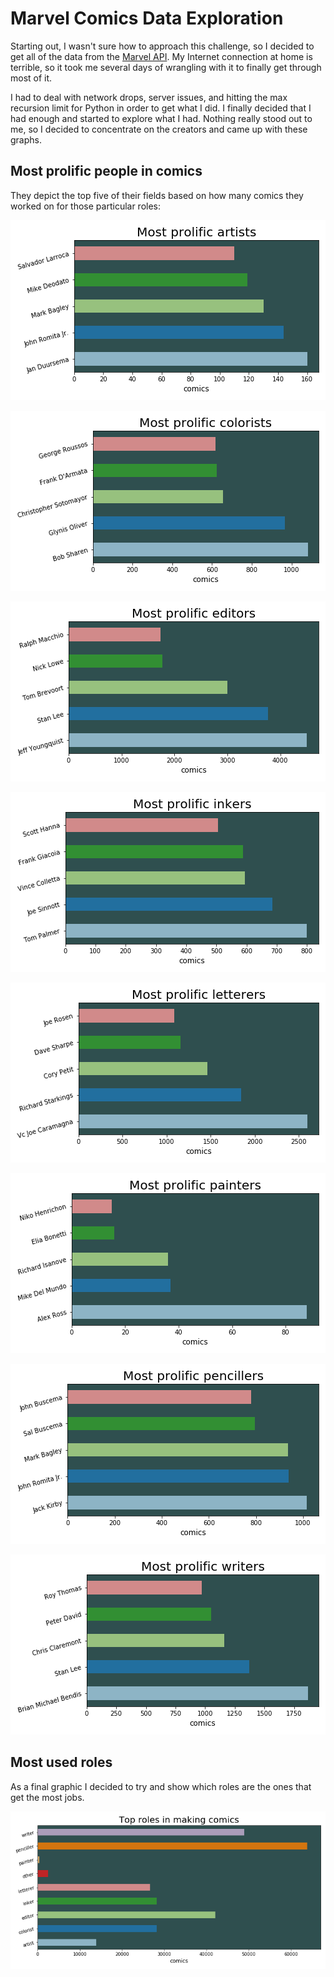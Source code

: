 # Marvel Comics Data Exploration

Starting out, I wasn't sure how to approach this challenge, so I decided to get all of the data from the [Marvel API](https://developer.marvel.com/). My Internet connection at home is terrible, so it took me several days of wrangling with it to finally get through most of it.

I had to deal with network drops, server issues, and hitting the max recursion limit for Python in order to get what I did. I finally decided that I had enough and started to explore what I had. Nothing really stood out to me, so I decided to concentrate on the creators and came up with these graphs.

## Most prolific people in comics

They depict the top five of their fields based on how many comics they worked on for those particular roles:

![artists](img/artists.png)

![colorist](img/colorists.png)

![editors](img/editors.png)

![inkers](img/inkers.png)

![letterers](img/letterers.png)

![painters](img/painters.png)

![pencillers](img/pencillers.png)

![writers](img/writers.png)

## Most used roles

As a final graphic I decided to try and show which roles are the ones that get the most jobs.

![top_roles](img/top_roles.png)
